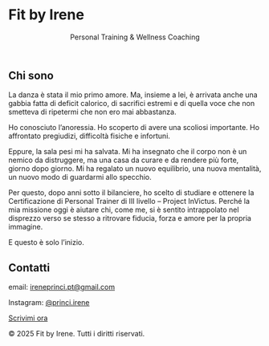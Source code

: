 # Fit by Irene
<!DOCTYPE html>
<header>
    <p>Personal Training & Wellness Coaching</p>
</header>
<section id="about">
    <h2>Chi sono</h2>
    <p>La danza è stata il mio primo amore.
Ma, insieme a lei, è arrivata anche una gabbia fatta di deficit calorico, di sacrifici estremi e di quella voce che non smetteva di ripetermi che non ero mai abbastanza.

Ho conosciuto l’anoressia.
Ho scoperto di avere una scoliosi importante.
Ho affrontato pregiudizi, difficoltà fisiche e infortuni.

Eppure, la sala pesi mi ha salvata.
Mi ha insegnato che il corpo non è un nemico da distruggere, ma una casa da curare e da rendere più forte, giorno dopo giorno.
Mi ha regalato un nuovo equilibrio, una nuova mentalità, un nuovo modo di guardarmi allo specchio.

Per questo, dopo anni sotto il bilanciere, ho scelto di studiare e ottenere la Certificazione di Personal Trainer di III livello – Project InVictus.
Perché la mia missione oggi è aiutare chi, come me, si è sentito intrappolato nel disprezzo verso se stesso a ritrovare fiducia, forza e amore per la propria immagine.

E questo è solo l’inizio.</p>
</section>

<section id="contact">
    <h2>Contatti</h2>
    <p>email: <a href="mailto:ireneprinci.pt@gmail.com">ireneprinci.pt@gmail.com</a></p>
    <p>Instagram: <a href="https://www.instagram.com/princi.irene?igsh=MTg2dDFldmYxanRvbg%3D%3D&utm_source=qr" target="_blank">@princi.irene</a></p>
    <a class="button" href="https://wa.me/3421844083">Scrivimi ora</a>
</section>

<footer>
    <p>&copy; 2025 Fit by Irene. Tutti i diritti riservati.</p>
</footer>

</body>
</html>
